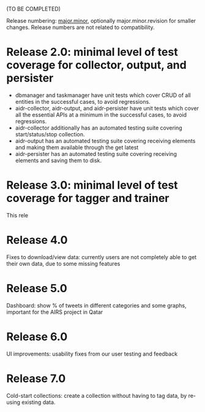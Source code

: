 (TO BE COMPLETED)

Release numbering: [major.minor](https://www.gnu.org/prep/standards/html_node/Releases.html#index-version-numbers_002c-for-releases), optionally major.minor.revision for smaller changes. Release numbers are not related to compatibility.

# Release 2.0: minimal level of test coverage for collector, output, and persister

* dbmanager and taskmanager have unit tests which cover CRUD of all entities in the successful cases, to avoid regressions.
* aidr-collector, aidr-output, and aidr-persister have unit tests which cover all the essential APIs at a minimum in the successful cases, to avoid regressions.
* aidr-collector additionally has an automated testing suite covering start/status/stop collection.
* aidr-output has an automated testing suite covering receiving elements and making them available through the get latest
* aidr-persister has an automated testing suite covering receiving elements and saving them to disk.

# Release 3.0: minimal level of test coverage for tagger and trainer

This rele

# Release 4.0
 
Fixes to download/view data: currently users are not completely able to get their own data, due to some missing features

# Release 5.0

Dashboard: show % of tweets in different categories and some graphs, important for the AIRS project in Qatar

# Release 6.0

UI improvements: usability fixes from our user testing and feedback

# Release 7.0

Cold-start collections: create a collection without having to tag data, by re-using existing data.